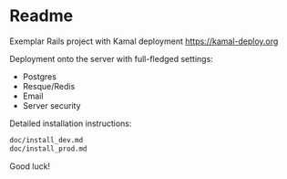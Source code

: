 # Readme

Exemplar Rails project with Kamal deployment https://kamal-deploy.org

Deployment onto the server with full-fledged settings:

* Postgres
* Resque/Redis
* Email
* Server security

Detailed installation instructions:
```sh
doc/install_dev.md
doc/install_prod.md
```

Good luck!

